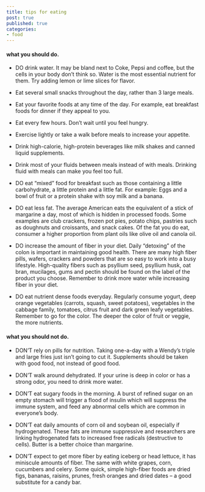 ```yaml
---
title: tips for eating
post: true
published: true
categories:
- food
---
```


#### what you should do.

+ DO drink water. It may be bland next to Coke, Pepsi and coffee, but the cells in your body don’t think so. Water is the most essential nutrient for them. Try adding lemon or lime slices for flavor.

+ Eat several small snacks throughout the day, rather than 3 large meals.

+ Eat your favorite foods at any time of the day. For example, eat breakfast foods for dinner if they appeal to you.

+ Eat every few hours. Don’t wait until you feel hungry.

+ Exercise lightly or take a walk before meals to increase your appetite.

+ Drink high-calorie, high-protein beverages like milk shakes and canned liquid supplements.

+ Drink most of your fluids between meals instead of with meals. Drinking fluid with meals can make you feel too full.



+ DO eat “mixed” food for breakfast such as those containing a little carbohydrate, a little protein and a little fat. For example: Eggs and a bowl of fruit or a protein shake with soy milk and a banana.

+ DO eat less fat. The average American eats the equivalent of a stick of margarine a day, most of which is hidden in processed foods. Some examples are club crackers, frozen pot pies, potato chips, pastries such as doughnuts and croissants, and snack cakes. Of the fat you do eat, consumer a higher proportion from plant oils like olive oil and canola oil.

+ DO increase the amount of fiber in your diet. Daily “detoxing” of the colon is important in maintaining good health. There are many high fiber pills, wafers, crackers and powders that are so easy to work into a busy lifestyle. High-quality fibers such as psyllium seed, psyllium husk, oat bran, mucilages, gums and pectin should be found on the label of the product you choose. Remember to drink more water while increasing fiber in your diet.

+ DO eat nutrient dense foods everyday. Regularly consume yogurt, deep orange vegetables (carrots, squash, sweet potatoes), vegetables in the cabbage family, tomatoes, citrus fruit and dark green leafy vegetables. Remember to go for the color. The deeper the color of fruit or veggie, the more nutrients.


#### what you should not do.

+ DON’T rely on pills for nutrition. Taking one-a-day with a Wendy’s triple and large fries just isn’t going to cut it. Supplements should be taken with good food, not instead of good food.

+ DON’T walk around dehydrated. If your urine is deep in color or has a strong odor, you need to drink more water.

+ DON’T eat sugary foods in the morning. A burst of refined sugar on an empty stomach will trigger a flood of insulin which will suppress the immune system, and feed any abnormal cells which are common in everyone’s body.

+ DON’T eat daily amounts of corn oil and soybean oil, especially if hydrogenated. These fats are immune suppressive and researchers are linking hydrogenated fats to increased free radicals (destructive to cells). Butter is a better choice than margarine.

+ DON’T expect to get more fiber by eating iceberg or head lettuce, it has miniscule amounts of fiber. The same with white grapes, corn, cucumbers and celery. Some quick, simple high-fiber foods are dried figs, bananas, raisins, prunes, fresh oranges and dried dates – a good substitute for a candy bar.
